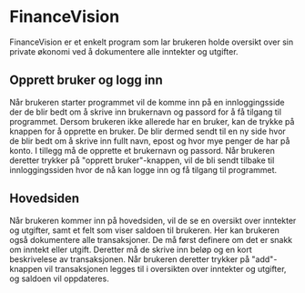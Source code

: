 # FinanceVision
FinanceVision er et enkelt program som lar brukeren holde oversikt over sin private økonomi ved å dokumentere alle inntekter og utgifter.

## Opprett bruker og logg inn
Når brukeren starter programmet vil de komme inn på en innloggingsside der de blir bedt om å skrive inn brukernavn og passord for å få tilgang til programmet. Dersom brukeren ikke allerede har en bruker, kan de trykke på knappen for å opprette en bruker. De blir dermed sendt til en ny side hvor de blir bedt om å skrive inn fullt navn, epost og hvor mye penger de har på konto. I tillegg må de opprette et brukernavn og passord. Når brukeren deretter trykker på "opprett bruker"-knappen, vil de bli sendt tilbake til innloggingssiden hvor de nå kan logge inn og få tilgang til programmet.

## Hovedsiden
Når brukeren kommer inn på hovedsiden, vil de se en oversikt over inntekter og utgifter, samt et felt som viser saldoen til brukeren. Her kan brukeren også dokumentere alle transaksjoner. De må først definere om det er snakk om inntekt eller utgift. Deretter må de skrive inn beløp og en kort beskrivelese av transaksjonen. Når brukeren deretter trykker på "add"-knappen vil transaksjonen legges til i oversikten over inntekter og utgifter, og saldoen vil oppdateres.